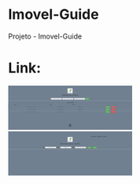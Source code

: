 # Imovel-Guide
Projeto - Imovel-Guide

# Link: 

<img src="https://github.com/Claitonok/Imovel-Guide/blob/main/Imovel-Guide/src/img/Captura01.png" width="50%" height="50%">
<img src="https://github.com/Claitonok/Imovel-Guide/blob/main/Imovel-Guide/src/img/Captura02.png" width="50%" height="50%">

<div align="center">
  <img height="150px" src="" >
 </div>

